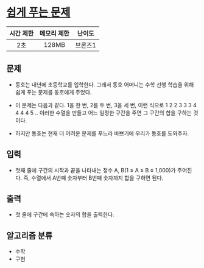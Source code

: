 # [쉽게 푸는 문제](https://www.acmicpc.net/problem/1292)

| 시간 제한 | 메모리 제한 | 난이도  |
| :-------: | :---------: | :-----: |
|    2초    |    128MB    | 브론즈1 |

## 문제

- 동호는 내년에 초등학교를 입학한다. 그래서 동호 어머니는 수학 선행 학습을 위해 쉽게 푸는 문제를 동호에게 주었다.

- 이 문제는 다음과 같다. 1을 한 번, 2를 두 번, 3을 세 번, 이런 식으로 1 2 2 3 3 3 4 4 4 4 5 .. 이러한 수열을 만들고 어느 일정한 구간을 주면 그 구간의 합을 구하는 것이다.

- 하지만 동호는 현재 더 어려운 문제를 푸느라 바쁘기에 우리가 동호를 도와주자.

## 입력

- 첫째 줄에 구간의 시작과 끝을 나타내는 정수 A, B(1 ≤ A ≤ B ≤ 1,000)가 주어진다. 즉, 수열에서 A번째 숫자부터 B번째 숫자까지 합을 구하면 된다.

## 출력

- 첫 줄에 구간에 속하는 숫자의 합을 출력한다.

## 알고리즘 분류

- 수학
- 구현
